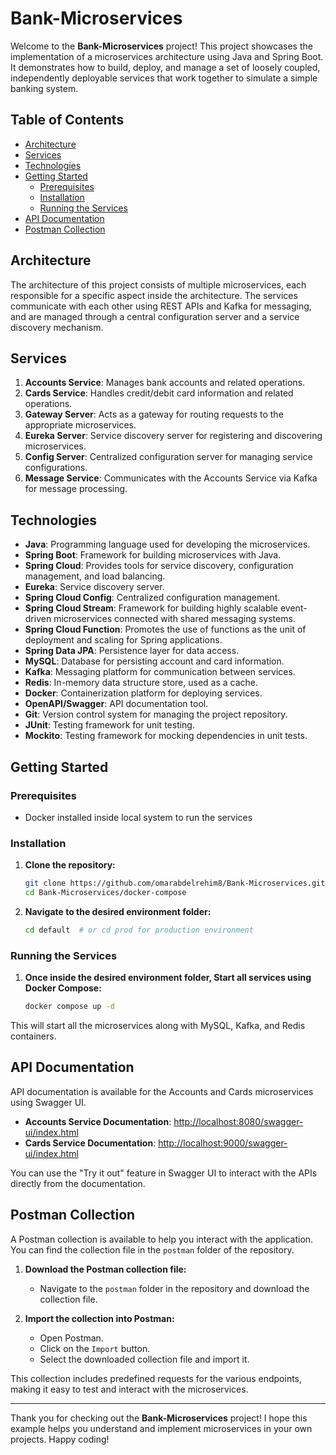 # Bank-Microservices

Welcome to the **Bank-Microservices** project! This project showcases the implementation of a microservices architecture using Java and Spring Boot. It demonstrates how to build, deploy, and manage a set of loosely coupled, independently deployable services that work together to simulate a simple banking system.

## Table of Contents
- [Architecture](#architecture)
- [Services](#services)
- [Technologies](#technologies)
- [Getting Started](#getting-started)
  - [Prerequisites](#prerequisites)
  - [Installation](#installation)
  - [Running the Services](#running-the-services)
- [API Documentation](#api-documentation)
- [Postman Collection](#postman-collection)


## Architecture

The architecture of this project consists of multiple microservices, each responsible for a specific aspect inside the architecture. The services communicate with each other using REST APIs and Kafka for messaging, and are managed through a central configuration server and a service discovery mechanism.


## Services

1. **Accounts Service**: Manages bank accounts and related operations.
2. **Cards Service**: Handles credit/debit card information and related operations.
3. **Gateway Server**: Acts as a gateway for routing requests to the appropriate microservices.
4. **Eureka Server**: Service discovery server for registering and discovering microservices.
5. **Config Server**: Centralized configuration server for managing service configurations.
6. **Message Service**: Communicates with the Accounts Service via Kafka for message processing.

## Technologies

- **Java**: Programming language used for developing the microservices.
- **Spring Boot**: Framework for building microservices with Java.
- **Spring Cloud**: Provides tools for service discovery, configuration management, and load balancing.
- **Eureka**: Service discovery server.
- **Spring Cloud Config**: Centralized configuration management.
- **Spring Cloud Stream**: Framework for building highly scalable event-driven microservices connected with shared messaging systems.
- **Spring Cloud Function**: Promotes the use of functions as the unit of deployment and scaling for Spring applications.
- **Spring Data JPA**: Persistence layer for data access.
- **MySQL**: Database for persisting account and card information.
- **Kafka**: Messaging platform for communication between services.
- **Redis**: In-memory data structure store, used as a cache.
- **Docker**: Containerization platform for deploying services.
- **OpenAPI/Swagger**: API documentation tool.
- **Git**: Version control system for managing the project repository.
- **JUnit**: Testing framework for unit testing.
- **Mockito**: Testing framework for mocking dependencies in unit tests.

## Getting Started

### Prerequisites

- Docker installed inside local system to run the services

### Installation

1. **Clone the repository:**
    ```sh
    git clone https://github.com/omarabdelrehim8/Bank-Microservices.git
    cd Bank-Microservices/docker-compose
    ```

2. **Navigate to the desired environment folder:**
    ```sh
    cd default  # or cd prod for production environment
    ```

### Running the Services

1. **Once inside the desired environment folder, Start all services using Docker Compose:**
    ```sh
    docker compose up -d
    ```

This will start all the microservices along with MySQL, Kafka, and Redis containers.

## API Documentation

API documentation is available for the Accounts and Cards microservices using Swagger UI.

- **Accounts Service Documentation**: [http://localhost:8080/swagger-ui/index.html](http://localhost:8080/swagger-ui/index.html)
- **Cards Service Documentation**: [http://localhost:9000/swagger-ui/index.html](http://localhost:9000/swagger-ui/index.html)

You can use the "Try it out" feature in Swagger UI to interact with the APIs directly from the documentation.

## Postman Collection

A Postman collection is available to help you interact with the application. You can find the collection file in the `postman` folder of the repository.

1. **Download the Postman collection file:**
    - Navigate to the `postman` folder in the repository and download the collection file.

2. **Import the collection into Postman:**
    - Open Postman.
    - Click on the `Import` button.
    - Select the downloaded collection file and import it.

This collection includes predefined requests for the various endpoints, making it easy to test and interact with the microservices.

---

Thank you for checking out the **Bank-Microservices** project! I hope this example helps you understand and implement microservices in your own projects. Happy coding!
